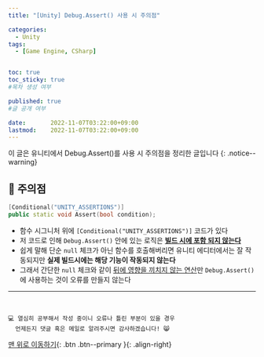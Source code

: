 ```yaml
---
title: "[Unity] Debug.Assert() 사용 시 주의점" 

categories:
  - Unity
tags:
  - [Game Engine, CSharp]


toc: true
toc_sticky: true
#목차 생성 여부

published: true
#글 공개 여부

date:       2022-11-07T03:22:00+09:00
lastmod:    2022-11-07T03:22:00+09:00
---
```


이 글은 유니티에서 Debug.Assert()를 사용 시 주의점을 정리한 글입니다
{: .notice--warning}

## 🧵 주의점

```cpp
[Conditional("UNITY_ASSERTIONS")]
public static void Assert(bool condition);
```

- 함수 시그니처 위에 `[Conditional("UNITY_ASSERTIONS")]` 코드가 있다
- 저 코드로 인해 `Debug.Assert()` 안에 있는 로직은 **<u>빌드 시에 포함 되지 않는다</u>**
- 쉽게 말해 단순 `null` 체크가 아닌 함수를 호출해버리면 유니티 에디터에서는 잘 작동되지만 **실제 빌드시에는 해당 기능이 작동되지 않는다**
- 그래서 간단한 `null` 체크와 같이 <u>뒤에 영향을 끼치지 않는 연산</u>만 `Debug.Assert()`에 사용하는 것이 오류를 만들지 않는다

***
<br>

    💻 열심히 공부해서 작성 중이니 오류나 틀린 부분이 있을 경우 
      언제든지 댓글 혹은 메일로 알려주시면 감사하겠습니다! 😸

[맨 위로 이동하기](#){: .btn .btn--primary }{: .align-right}